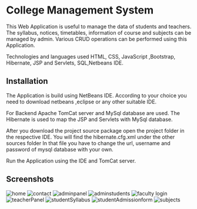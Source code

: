 
# College Management System

This Web Application is useful to manage the data of students and teachers. The syllabus, notices, timetables, information of course and subjects can be managed by admin. Various CRUD operations can be performed using this Application.

Technologies and languages used HTML, CSS, JavaScript ,Bootstrap, Hibernate, JSP
and Servlets, SQL,Netbeans IDE.


## Installation

The Application is build using NetBeans IDE. According to your choice you need to download netbeans ,eclipse or any other suitable IDE.

For Backend Apache TomCat server and MySql database are used.
The Hibernate is used to map the JSP and Servlets with MySql database. 

After you download the project source package open the project folder in the respective IDE. You will find the hibernate.cfg.xml under the other sources folder In that file you have to change the url, username and password of mysql database with your own.

Run the Application using the IDE and TomCat server.


## Screenshots

![home](https://user-images.githubusercontent.com/70894096/126760797-44d112a1-3f71-4c44-9d67-471b4b88213b.jpg)
![contact](https://user-images.githubusercontent.com/70894096/126760803-e9868d12-f1ee-4bc3-90eb-009f42c1562b.jpg)
![adminpanel](https://user-images.githubusercontent.com/70894096/126760836-5b97b173-fd23-4ea5-9a3d-3e3b6bff3732.jpg)
![adminstudents](https://user-images.githubusercontent.com/70894096/126760867-84c19993-55d8-4125-b26f-0cbe6a1d44cc.jpg)
![faculty login](https://user-images.githubusercontent.com/70894096/126763119-98c1ab60-01e1-496a-9806-3f44fddb8c4e.jpg)
![teacherPanel](https://user-images.githubusercontent.com/70894096/126763084-39ad1f60-4c65-4d5c-a94a-9e8ffff6a25c.jpg)
![studentSyllabus](https://user-images.githubusercontent.com/70894096/126763091-da6356ee-7fe8-4aa6-be7c-e3cfd7402097.jpg)
![studentAdmissionform](https://user-images.githubusercontent.com/70894096/126763103-b18f46a0-6fa8-4a1c-a97f-e7c4a917684b.jpg)
![subjects](https://user-images.githubusercontent.com/70894096/126763205-b36cb598-c132-42bc-80d2-556e89d38c04.jpg)


